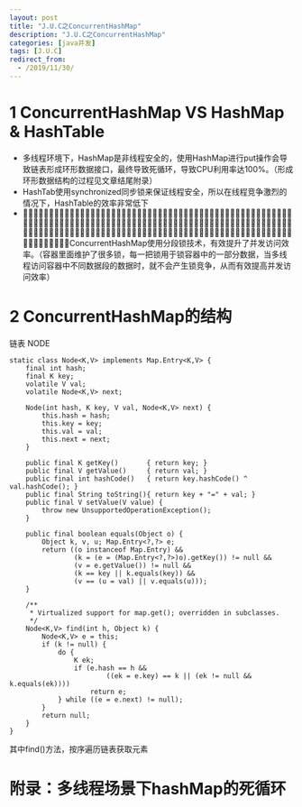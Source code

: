 ```yaml
---
layout: post
title: "J.U.C之ConcurrentHashMap"
description: "J.U.C之ConcurrentHashMap"
categories: [java并发]
tags: [J.U.C]
redirect_from:
  - /2019/11/30/
---
```


# 1 ConcurrentHashMap VS HashMap & HashTable
- 多线程环境下，HashMap是非线程安全的，使用HashMap进行put操作会导致链表形成环形数据接口，最终导致死循环，导致CPU利用率达100%。（形成环形数据结构的过程见文章结尾附录）
- HashTab使用synchronized同步锁来保证线程安全，所以在线程竞争激烈的情况下，HashTable的效率非常低下
- 􏲅􏳫􏵆􏳨􏳩􏳬􏳬􏳧􏵆􏳪􏷡􏰩􏷝􏴚􏲉􏰩􏴛􏰜􏳅􏳍􏺛􏰔􏲫􏱜􏱃􏺭􏳛􏺢􏰎􏰏􏴪􏰚􏺹􏲅􏳫􏵆􏳨􏳩􏳬􏳬􏳧􏵆􏳪􏷡􏰩􏷝􏴚􏲉􏰩􏴛􏰜􏳅􏳍􏺛􏰔􏲫􏱜􏱃􏺭􏳛􏺢􏰎􏰏􏴪􏰚􏺹􏲅􏳫􏵆􏳨􏳩􏳬􏳬􏳧􏵆􏳪􏷡􏰩􏷝􏴚􏲉􏰩􏴛􏰜􏳅􏳍􏺛􏰔􏲫􏱜􏱃􏺭􏳛􏺢􏰎􏰏􏴪􏰚􏺹􏲅􏳫􏵆􏳨􏳩􏳬􏳬􏳧􏵆􏳪􏷡􏰩􏷝􏴚􏲉􏰩􏴛􏰜􏳅􏳍􏺛􏰔􏲫􏱜􏱃􏺭􏳛􏺢􏰎􏰏􏴪􏰚􏺹􏲅􏳫􏵆􏳨􏳩􏳬􏳬􏳧􏵆􏳪􏷡􏰩􏷝􏴚􏲉􏰩􏴛􏰜􏳅􏳍􏺛􏰔􏲫􏱜􏱃􏺭􏳛􏺢􏰎􏰏􏴪􏰚􏺹ConcurrentHashMap使用分段锁技术，有效提升了并发访问效率。（容器里面维护了很多锁，每一把锁用于锁容器中的一部分数据，当多线程访问容器中不同数据段的数据时，就不会产生锁竞争，从而有效提高并发访问效率）

# 2 ConcurrentHashMap的结构
链表 NODE
```
static class Node<K,V> implements Map.Entry<K,V> {
	final int hash;
	final K key;
	volatile V val;
	volatile Node<K,V> next;

	Node(int hash, K key, V val, Node<K,V> next) {
		this.hash = hash;
		this.key = key;
		this.val = val;
		this.next = next;
	}

	public final K getKey()       { return key; }
	public final V getValue()     { return val; }
	public final int hashCode()   { return key.hashCode() ^ val.hashCode(); }
	public final String toString(){ return key + "=" + val; }
	public final V setValue(V value) {
		throw new UnsupportedOperationException();
	}

	public final boolean equals(Object o) {
		Object k, v, u; Map.Entry<?,?> e;
		return ((o instanceof Map.Entry) &&
				(k = (e = (Map.Entry<?,?>)o).getKey()) != null &&
				(v = e.getValue()) != null &&
				(k == key || k.equals(key)) &&
				(v == (u = val) || v.equals(u)));
	}

	/**
	 * Virtualized support for map.get(); overridden in subclasses.
	 */
	Node<K,V> find(int h, Object k) {
		Node<K,V> e = this;
		if (k != null) {
			do {
				K ek;
				if (e.hash == h &&
						((ek = e.key) == k || (ek != null && k.equals(ek))))
					return e;
			} while ((e = e.next) != null);
		}
		return null;
	}
}
```

其中find()方法，按序遍历链表获取元素



# 附录：多线程场景下hashMap的死循环
